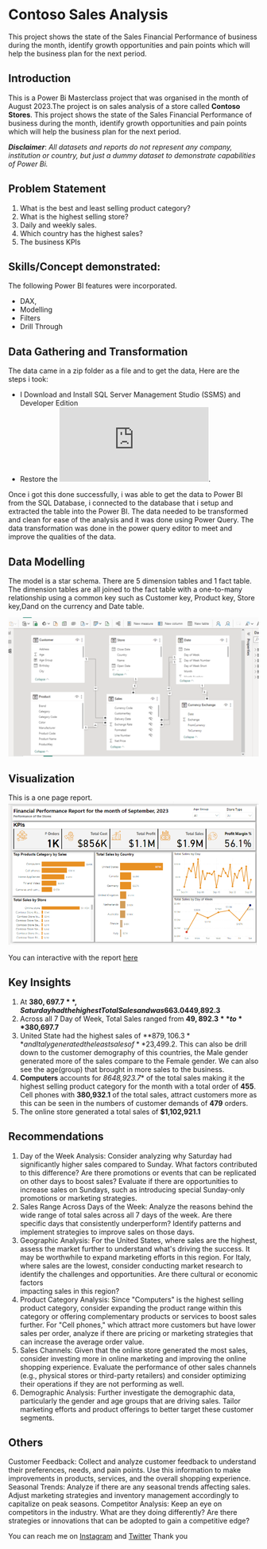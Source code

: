# Contoso Sales Analysis
This project shows the state of the Sales Financial Performance of business during the month, identify growth opportunities and pain points which will help the business plan for the next period.

## Introduction
This is a Power Bi Masterclass project that was organised in the month of August 2023.The project is on sales analysis of a store called **Contoso Stores**. This project shows the state of the Sales Financial Performance of business during the month, identify growth opportunities and pain points which will help the business plan for the next period. 

**_Disclaimer_**: _All datasets and reports do not represent any company, institution or country, but just a dummy dataset to demonstrate capabilities of Power Bi._

## Problem Statement
1.	What is the best and least selling product category?
2.	What is the highest selling store?
3.	Daily and weekly sales.
4.	Which country has the highest sales?
5.	The business KPIs

## Skills/Concept demonstrated:

The following Power BI features were incorporated.
- DAX,
- Modelling
- Filters
- Drill Through

## Data Gathering and Transformation
The data came in a zip folder as a file and to get the data, Here are the steps i took:
- I Download and Install SQL Server Management Studio (SSMS) and Developer Edition
- Restore the ![Contoso file](https://github.com/victorialolo/Sales-Performance/blob/main/Contoso.100K.bak).
  
Once i got this done successfully, i was able to get the data to Power BI from the SQL Database, i connected to the database that i setup and extracted the table into the Power BI. The data needed to be transformed and clean for ease of the analysis and it was done using Power Query. The data transformation was done in the power query editor to meet and improve the qualities of the data. 


## Data Modelling
The model is a star schema. There are 5 dimension tables and 1 fact table. The dimension tables are all joined to the fact table with a one-to-many relationship using a common key such as Customer key, Product key, Store key,Dand on the currency and Date table. 

![](Data_Model.png)

## Visualization

This is a one page report.
![](Dashboard.png)

You can interactive with the report [here](https://app.powerbi.com/view?r=eyJrIjoiMWYyZjM0ODYtMjM5Mi00NWUyLThkMTgtMWQzMDEwM2VlYmE0IiwidCI6IjUwODUxMjk2LTliZDEtNGM1Yi05MDllLWY2M2U0OWVmZWEyNSJ9)

## Key Insights
1. At **$380,697.7**, Saturday had the highest Total Sales and was 663.04% higher than Sun, which had the lowest Total Sales at **$49,892.3**
2. Across all 7 Day of Week, Total Sales ranged from **$49,892.3** to **$380,697.7**
3. United State had the highest sales of **$879,106.3** and Italy generated the least sales of **$23,499.2. This can also be drill down to the customer demography of this countries, the 
   Male gender generated more of the sales compare to the Female gender. We can also see the age(group) that brought in more sales to the business.
4. **Computers** accounts for *8648,923.7** of the total sales making it the highest selling product category for the month with a total order of **455**. Cell phones with **380,932.1** of    the total sales, attract customers more as this can be seen in the numbers of customer demands of **479** orders.
5. The online store generated a total sales of **$1,102,921.1** 

## Recommendations
1. Day of the Week Analysis: Consider analyzing why Saturday had significantly higher sales compared to Sunday. What factors contributed to this difference? Are there promotions or events 
   that can be replicated on other days to boost sales? Evaluate if there are opportunities to increase sales on Sundays, such as introducing special Sunday-only promotions or marketing 
   strategies.
2. Sales Range Across Days of the Week: Analyze the reasons behind the wide range of total sales across all 7 days of the week. Are there specific days that consistently underperform? 
   Identify patterns and implement strategies to improve sales on those days.
3. Geographic Analysis: For the United States, where sales are the highest, assess the market further to understand what's driving the success. It may be worthwhile to expand marketing 
   efforts in this region. For Italy, where sales are the lowest, consider conducting market research to identify the challenges and opportunities. Are there cultural or economic factors  
   impacting sales in this region?
4. Product Category Analysis: Since "Computers" is the highest selling product category, consider expanding the product range within this category or offering complementary products or 
   services to boost sales further. For "Cell phones," which attract more customers but have lower sales per order, analyze if there are pricing or marketing strategies that can increase 
   the average order value.
5. Sales Channels: Given that the online store generated the most sales, consider investing more in online marketing and improving the online shopping experience. Evaluate the performance 
   of other sales channels (e.g., physical stores or third-party retailers) and consider optimizing their operations if they are not performing as well.
6. Demographic Analysis: Further investigate the demographic data, particularly the gender and age groups that are driving sales. Tailor marketing efforts and product offerings to better 
   target these customer segments.
   
## Others
Customer Feedback: Collect and analyze customer feedback to understand their preferences, needs, and pain points. Use this information to make improvements in products, services, and the overall shopping experience.
Seasonal Trends: Analyze if there are any seasonal trends affecting sales. Adjust marketing strategies and inventory management accordingly to capitalize on peak seasons.
Competitor Analysis: Keep an eye on competitors in the industry. What are they doing differently? Are there strategies or innovations that can be adopted to gain a competitive edge?

You can reach me on [Instagram](https://www.linkedin.com/in/victoriaogwuche/) and [Twitter](https://twitter.com/vicky_star0)
Thank you


   






